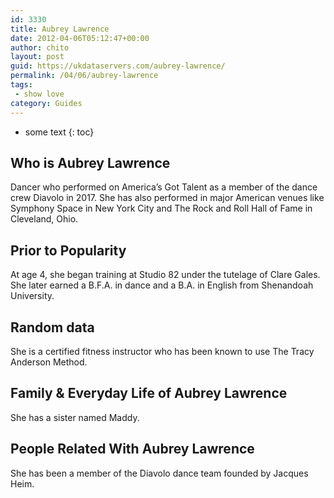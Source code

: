 ```yaml
---
id: 3330
title: Aubrey Lawrence
date: 2012-04-06T05:12:47+00:00
author: chito
layout: post
guid: https://ukdataservers.com/aubrey-lawrence/
permalink: /04/06/aubrey-lawrence
tags:
 - show love
category: Guides
---
```


* some text
{: toc}
          
          
## Who is  Aubrey Lawrence
                  
                  
                  
Dancer who performed on America&#8217;s Got Talent as a member of the dance crew Diavolo in 2017. She has also performed in major American venues like Symphony Space in New York City and The Rock and Roll Hall of Fame in Cleveland, Ohio.
                  
                
                
                
## Prior to Popularity 
                  
                  
                  
At age 4, she began training at Studio 82 under the tutelage of Clare Gales. She later earned a B.F.A. in dance and a B.A. in English from Shenandoah University. 
                  
                
                
                
## Random data 
                  
                  
                  
She is a certified fitness instructor who has been known to use The Tracy Anderson Method. 
                  
                
                
                
## Family & Everyday Life of Aubrey Lawrence
                  
                  
                  
She has a sister named Maddy. 
                  
                
                
                
## People Related With  Aubrey Lawrence
                  
                  
                  
She has been a member of the Diavolo dance team founded by Jacques Heim.
                  
                
              
            
          
          
          
    
    
  
